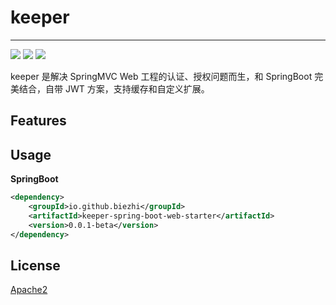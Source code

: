 # keeper

---

[![](https://img.shields.io/travis/biezhi/keeper.svg)](https://travis-ci.org/biezhi/keeper)
[![](https://img.shields.io/maven-central/v/io.github.biezhi/keeper-spring-boot-web-starter.svg)](https://search.maven.org/search?q=keeper-spring-boot-web-starter)
[![](https://img.shields.io/badge/license-Apache2-FF0080.svg)](https://github.com/biezhi/excel-plus/blob/master/LICENSE)

keeper 是解决 SpringMVC Web 工程的认证、授权问题而生，和 SpringBoot 完美结合，自带 JWT 方案，支持缓存和自定义扩展。

## Features

## Usage

**SpringBoot**

```xml
<dependency>
    <groupId>io.github.biezhi</groupId>
    <artifactId>keeper-spring-boot-web-starter</artifactId>
    <version>0.0.1-beta</version>
</dependency>
```

## License

[Apache2](LICENSE)